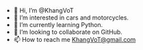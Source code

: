 - 👋 Hi, I’m @KhangVoT
- 👀 I’m interested in cars and motorcycles.
- 🌱 I’m currently learning Python.
- 💞️ I’m looking to collaborate on GitHub.
- 📫 How to reach me KhangVoT@gmail.com

<!---
KhangVoT/KhangVoT is a ✨ special ✨ repository because its `README.md` (this file) appears on your GitHub profile.
You can click the Preview link to take a look at your changes.
--->
